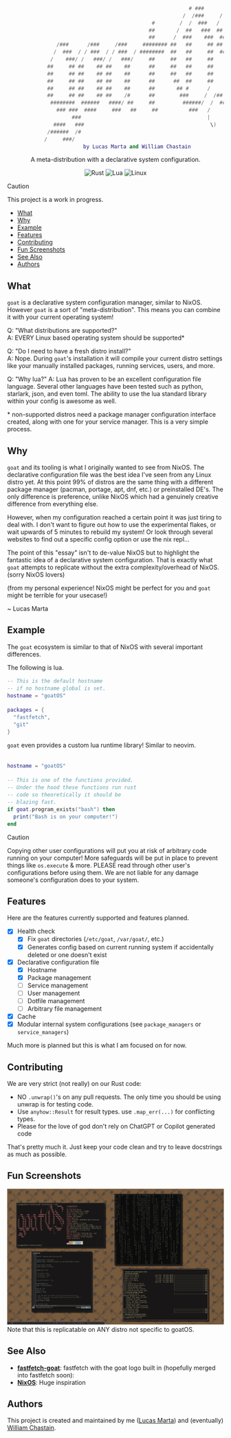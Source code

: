 <div align="center">

```lua

                                                           # ###       #######    
                                                         /  /###     /       ###  
                                               #        /  /  ###   /         ##  
                                              ##       /  ##   ###  ##        #   
                                              ##      /  ###    ###  ###          
                /###      /###     /###     ######## ##   ##     ## ## ###        
               /  ###  / / ###  / / ###  / ########  ##   ##     ##  ### ###      
              /    ###/ /   ###/ /   ###/     ##     ##   ##     ##    ### ###    
             ##     ## ##    ## ##    ##      ##     ##   ##     ##      ### /##  
             ##     ## ##    ## ##    ##      ##     ##   ##     ##        #/ /## 
             ##     ## ##    ## ##    ##      ##      ##  ##     ##         #/ ## 
             ##     ## ##    ## ##    ##      ##       ## #      /           # /  
             ##     ## ##    ## ##    /#      ##        ###     /  /##        /   
              ########  ######   ####/ ##     ##         ######/  /  ########/    
                ### ###  ####     ###   ##     ##          ###   /     #####      
                     ###                                         |                
               ####   ###                                         \)              
             /######  /#                                                          
            /     ###/                                                            
              by Lucas Marta and William Chastain
```

A meta-distribution with a declarative system configuration.

![Rust](https://img.shields.io/badge/rust-%23000000.svg?style=for-the-badge&logo=rust&logoColor=white)
![Lua](https://img.shields.io/badge/lua-%232C2D72.svg?style=for-the-badge&logo=lua&logoColor=white)
![Linux](https://img.shields.io/badge/Linux-FCC624?style=for-the-badge&logo=linux&logoColor=black)

</div>

> [!CAUTION]
> This project is a work in progress.
> 
<!-- TOC -->
  * [What](#what)
  * [Why](#why)
  * [Example](#example)
  * [Features](#features)
  * [Contributing](#contributing)
  * [Fun Screenshots](#fun-screenshots)
  * [See Also](#see-also)
  * [Authors](#authors)
<!-- TOC -->

## What

`goat` is a declarative system configuration manager, similar to NixOS. 
However `goat` is a sort of "meta-distribution". This means you can combine 
it with your current operating system!

Q: "What distributions are supported?"  
A: EVERY Linux based operating system should be supported*

Q: "Do I need to have a fresh distro install?"  
A: Nope. During `goat`'s installation it will compile your current 
distro settings like your manually installed packages, running services, users, and more.

Q: "Why lua?"
A: Lua has proven to be an excellent configuration file language. Several other languages have been tested such as
python, starlark, json, and even toml. The ability to use the lua standard library within your config is awesome as
well.

\* non-supported distros need a package manager configuration interface created, along with one for your service 
manager. This is a very simple process.

## Why

`goat` and its tooling is what I originally wanted to see from NixOS. The 
declarative configuration file was the best idea I've seen from any Linux
distro yet. At this point 99% of distros are the same thing with a different 
package manager (pacman, portage, apt, dnf, etc.) or preinstalled DE's. The 
only difference is preference, unlike NixOS which had a genuinely creative 
difference from everything else.

However, when my configuration reached a certain point it was just tiring to
deal with. I don't want to figure out how to use the experimental flakes, or
wait upwards of 5 minutes to rebuild my system! Or look through several websites
to find out a specific config option or use the nix repl... 

The point of this "essay" isn't to de-value NixOS but to highlight the fantastic
idea of a declarative system configuration. That is exactly what `goat` attempts
to replicate without the extra complexity/overhead of NixOS. (sorry NixOS lovers)

(from my personal experience! NixOS might be perfect for you and `goat` might be
terrible for your usecase!)

~ Lucas Marta

## Example
The `goat` ecosystem is similar to that of NixOS with several important differences.

The following is lua.

```lua
-- This is the default hostname 
-- if no hostname global is set.
hostname = "goatOS"

packages = {
  "fastfetch",
  "git"
}
```

`goat` even provides a custom lua runtime library! Similar to neovim.
```lua

hostname = "goatOS"

-- This is one of the functions provided.
-- Under the hood these functions run rust
-- code so theoretically it should be 
-- blazing fast.
if goat.program_exists("bash") then
  print("Bash is on your computer!")
end
```

> [!CAUTION]
> Copying other user configurations will put you at risk of
> arbitrary code running on your computer! More safeguards will 
> be put in place to prevent things like `os.execute` & more.
> PLEASE read through other user's configurations before using them.
> We are not liable for any damage someone's configuration does
> to your system.

## Features

Here are the features currently supported and features planned.

- [X] Health check
  - [X] Fix `goat` directories (`/etc/goat`, `/var/goat/`, etc.)
  - [X] Generates config based on current running system if accidentally deleted or one doesn't exist
- [X] Declarative configuration file
  - [X] Hostname
  - [X] Package management
  - [ ] Service management
  - [ ] User management
  - [ ] Dotfile management
  - [ ] Arbitrary file management
- [X] Cache
- [X] Modular internal system configurations (see `package_managers` or `service_managers`)

Much more is planned but this is what I am focused on for now.

## Contributing

We are very strict (not really) on our Rust code:

- NO `.unwrap()`'s on any pull requests. The only time you should be using
unwrap is for testing code.
- Use `anyhow::Result` for result types. use `.map_err(...)` for conflicting
types.
- Please for the love of god don't rely on ChatGPT or Copilot generated code

That's pretty much it. Just keep your code clean and try to leave docstrings
as much as possible.

## Fun Screenshots

![](./images/2025-08-05-151242_2560x1600_scrot.png)
Note that this is replicatable on ANY distro not specific to goatOS.

## See Also

- **[fastfetch-goat](https://github.com/gloggers99/fastfetch-goat)**: fastfetch with the goat logo built in (hopefully merged into fastfetch soon): 
- **[NixOS](https://nixos.org/)**: Huge inspiration 

## Authors

This project is created and maintained by me ([Lucas Marta](https://github.com/gloggers99)) and (eventually) [William Chastain](https://github.com/crazywillbear).
